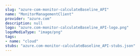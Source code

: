 ```yaml
---
slug: "azure-com-monitor-calculateBaseline_API"
name: "MonitorManagementClient"
provider: "azure.com"
description: null
logo: "azure.com-monitor-calculateBaseline_API-logo.png"
logoMediaType: "image/png"
tags:
- name: "cloud"
stubs: "azure.com-monitor-calculateBaseline_API-stubs.json"
---
```

